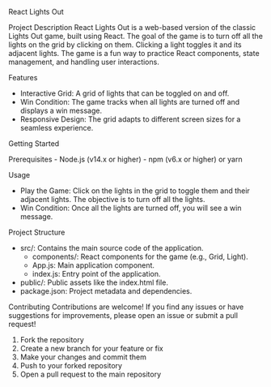 React Lights Out

Project Description
React Lights Out is a web-based version of the classic Lights Out game, built using React. The goal of the game is to turn off all the lights on the grid by clicking on them. Clicking a 
light toggles it and its adjacent lights. The game is a fun way to practice React components, state management, and handling user interactions.

Features
- Interactive Grid: A grid of lights that can be toggled on and off.
- Win Condition: The game tracks when all lights are turned off and displays a win message.
- Responsive Design: The grid adapts to different screen sizes for a seamless experience.

Getting Started

  Prerequisites
    - Node.js (v14.x or higher)
    - npm (v6.x or higher) or yarn

Usage
- Play the Game: Click on the lights in the grid to toggle them and their adjacent lights. The objective is to turn off all the lights.
- Win Condition: Once all the lights are turned off, you will see a win message.

Project Structure
- src/: Contains the main source code of the application.
    - components/: React components for the game (e.g., Grid, Light).
    - App.js: Main application component.
    - index.js: Entry point of the application.
- public/: Public assets like the index.html file.
- package.json: Project metadata and dependencies.

Contributing
Contributions are welcome! If you find any issues or have suggestions for improvements, please open an issue or submit a pull request!
  1. Fork the repository
  2. Create a new branch for your feature or fix
  3. Make your changes and commit them
  4. Push to your forked repository
  5. Open a pull request to the main repository 
